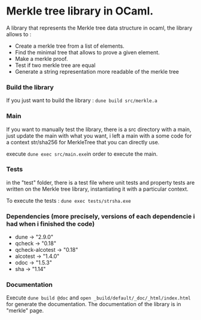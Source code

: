 # Merkle tree library in OCaml.

A library that represents the Merkle tree data structure in ocaml, the library allows to : 

- Create a merkle tree from a list of elements.
- Find the minimal tree that allows to prove a given element.
- Make a merkle proof.
- Test if two merkle tree are equal
- Generate a string representation more readable of the merkle tree

### Build the library

If you just want to build the library : `dune build src/merkle.a`

### Main
If you want to manually test the library, there is a src directory with a main, just update the main with what you want, i left a main with a some code for a context str/sha256 for MerkleTree that you can directly use.

execute `dune exec src/main.exe`in order to execute the main.

### Tests

in the "test" folder, there is a test file where unit tests and property tests are written on the Merkle tree library, instantiating it with a particular context.

To execute the tests : `dune exec tests/strsha.exe`


### Dependencies (more precisely, versions of each dependencie i had when i finished the code)

- dune -> "2.9.0"
- qcheck -> "0.18"
- qcheck-alcotest -> "0.18"
- alcotest -> "1.4.0"
- odoc -> "1.5.3"
- sha -> "1.14"

### Documentation

Execute `dune build @doc` and `open _build/default/_doc/_html/index.html` for generate the documentation. The documentation of the library is in "merkle" page.